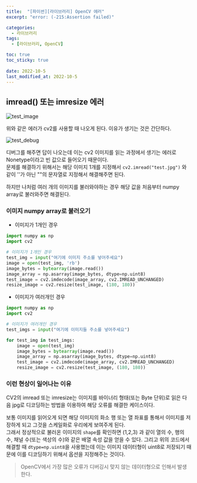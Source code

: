 ```yaml
---
title:  "[파이썬][라이브러리] OpenCV 에러"
excerpt: "error: (-215:Assertion failed)"

categories:
  - 라이브러리
tags:
  - [라이브러리, OpenCV]

toc: true
toc_sticky: true
 
date: 2022-10-5
last_modified_at: 2022-10-5
---
```


## imread() 또는 imresize 에러

![test_image](https://user-images.githubusercontent.com/75519839/194061961-7db2248e-9376-48b0-8380-1072c973a7d8.png)

위와 같은 에러가 cv2를 사용할 때 나오게 된다.
이유가 생기는 것은 간단하다.

![test_debug](https://user-images.githubusercontent.com/75519839/194062329-74fdf42c-6f6a-4c68-971b-fe4ef564f677.png)

디버그를 해주면 답이 나오는데 이는 cv2 이미지를 읽는 과정에서 생기는 에러로 Nonetype이라고 빈 값으로 들어오기 때문이다. <br>
문제를 해결하기 위해서는 해당 이미지 1개를 지정해서 `cv2.imread("test.jpg")` 와 같이 ''가 아닌 ""의 문자열로 지정해서 해결해주면 된다.<br>

하지만 나처럼 여러 개의 이미지를 불러와야하는 경우 해당 값을 처음부터 numpy array로 불러와주면 해결된다.

### 이미지 numpy array로 불러오기

- 이미지가 1개인 경우

```python
import numpy as np
import cv2

# 이미지가 1개인 경우
test_img = input("여기에 이미지 주소를 넣어주세요")
image = open(test_img, 'rb')
image_bytes = bytearray(image.read())
image_array = np.asarray(image_bytes, dtype=np.uint8)
test_image = cv2.imdecode(image_array, cv2.IMREAD_UNCHANGED)
resize_image = cv2.resize(test_image, (180, 180))
```

- 이미지가 여러개인 경우

```python
import numpy as np
import cv2

# 이미지가 여러개인 경우
test_imgs = input("여기에 이미지들 주소를 넣어주세요")

for test_img in test_imgs:
    image = open(test_img)
    image_bytes = bytearray(image.read())
    image_array = np.asarray(image_bytes, dtype=np.uint8)
    test_image = cv2.imdecode(image_array, cv2.IMREAD_UNCHANGED)
    resize_image = cv2.resize(test_image, (180, 180))
```

### 이런 현상이 일어나는 이유

CV2의 imread 또는 imresize는 이미지를 바이너리 형태(또는 Byte 단위)로 읽은 다음 jpg로 디코딩하는 방법을 이용하여 해당 오류를 해결한 케이스이다.

보통 이미지를 읽어오게 되면 해당 이미지의 화소 행 또는 열 좌표를 통해서 이미지를 저장하게 되고 그것을 스케일화로 우리에게 보여주게 된다. <br>
그래서 정상적으로 불러온 이미지의 `shape`를 확인하면 (1,2,3) 과 같이 열의 수, 행의 수, 채널 수(또는 색상의 수)와 같은 배열 속성 값을 얻을 수 있다. 그리고 위의 코드에서 해결할 때 `dtype=np.uint8`을 사용했는데 이는 이미지 데이터형이 uint8로 저장되기 때문에 이를 디코딩하기 위해서 옵션을 지정해주는 것이다.

> OpenCV에서 가장 많은 오류가 디버깅시 맞지 않는 데이터형으로 인해서 발생한다.